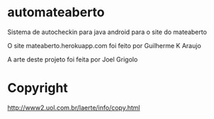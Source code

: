 automateaberto
==============

Sistema de autocheckin para java android para o site do mateaberto

O site mateaberto.herokuapp.com foi feito por Guilherme K Araujo

A arte deste projeto foi feita por Joel Grigolo

Copyright
=========

http://www2.uol.com.br/laerte/info/copy.html
